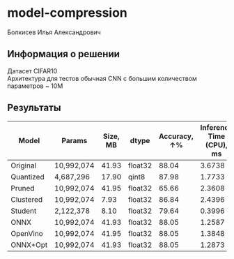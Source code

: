 # model-compression
Болкисев Илья Александрович

## Информация о решении
Датасет CIFAR10 <br />
Архитектура для тестов обычная CNN с большим количеством параметров ~ 10M

## Результаты
| Model      | Params | Size, MB | dtype | Accuracy, ↑% | Inference Time (CPU), ms | Inference Time (GPU) ms
|------------|  -------  |  -------  |  -------  |--------------|  -------  |  -------  |
| Original   | 10,992,074 | 41.93 | float32 | 88.04        | 3.6738 | 0.5625 |
| Quantized  | 4,687,296 | 17.90 | qint8 | 87.98        | 1.7733 | - |
| Pruned     | 10,992,074 | 41.95 | float32 | 65.66        | 2.3608 | 1.1596 |
| Clustered  | 10,992,074 | 7.93 | float32 | 86.84        | 2.4396 | 1.1834 | 
| Student    | 2,122,378 | 8.10 | float32 | 79.64        | 0.3996 | 0.1437 |  
| ONNX       | 10,992,074 | 41.93 | float32 | 88.05        | 1.2587 | 0.4011 | 
| OpenVino   | 10,992,074 | 41.95 | float32 | 88.05        | 1.3848 | - | 
| ONNX+Opt   | 10,992,074 | 41.93 | float32 | 88.05        | 1.2873 | 0.3646 |
